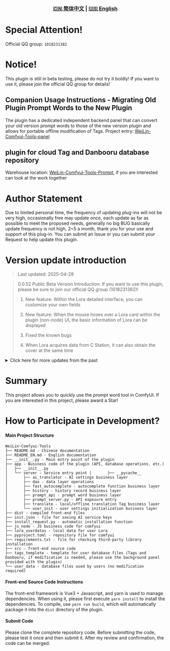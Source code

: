 <div align="center">
  
### [🇨🇳 简体中文](README.md) | [🇺🇸 English](README_EN.md)

</div>

# Special Attention!

Official QQ group: `1018231382`

# Notice!

This plugin is still in beta testing, please do not try it boldly! If you want to use it, please join the official QQ group for details!

## Companion Usage Instructions - Migrating Old Plugin Prompt Words to the New Plugin
The plugin has a dedicated independent backend panel that can convert your old version prompt words to those of the new version plugin and allows for portable offline modification of Tags. Project entry: [WeiLin-Comfyui-Tools-panel](https://github.com/weilin9999/WeiLin-Comfyui-Tools-panel)

## plugin for cloud Tag and Danbooru database repository
Warehouse location: [WeiLin-Comfyui-Tools-Prompt](https://github.com/weilin9999/WeiLin-Comfyui-Tools-Prompt), if you are interested can look at the work together

# Author Statement

Due to limited personal time, the frequency of updating plug-ins will not be very high, occasionally free may update once, each update as far as possible to meet the proposed needs, generally no big BUG basically update frequency is not high, 2~5 a month, thank you for your use and support of this plug-in. You can submit an Issue or you can submit your Request to help update this plugin.

# Version update introduction

> Last updated: 2025-04-28

> 0.0.52 Public Beta Version Introduction: If you want to use this plugin, please be sure to join our official QQ group (1018231382)! 
>
> 1. New feature: Within the Lora detailed interface, you can customize your own fields
>
> 2. New feature: When the mouse hoses over a Lora card within the plugin (non-node) UI, the basic information of Lora can be displayed
>
> 3. Fixed the known bugs
>
> 4. When Lora acquires data from C Station, it can also obtain the cover at the same time
>

<details>
<summary>Click here for more updates from the past</summary>

> 0.0.48 Public Beta Version 2025-04-25
>
> 1. New auxiliary functions have been added, which limit the movement range of the window to prevent it from exceeding the visible range, and the floating ball also restricts the movement range
>

> 0.0.46 Public Beta Version 2025-04-24
>
> 1. Fixed some known bugs
>
> 2. Optimization Function: Complete the prompt words. Details:
>   * In the Settings, you can set the number of displayed items and the size of the completion box
>   * The completion box can now move along with the input position
>

> 0.0.45 Public Beta Version 2025-04-22
>
> 1. Fixed some known bugs
>
> 2. New features: Batch import Tag function (Some logical issues have been fixed and some new functions have been optimized)
>
> 3. New addition: Record the height of the input box. Each time it is opened, it will maintain the height of the previous state
>
> 4. Fixed the issue of incomplete loading of the Lora manager
>

> 0.0.42 Public Beta Version 2025-04-22
>
> 1. Fixed some known bugs
>
> 2. New feature: Batch import Tag function
>
> 3. New features: Tag sharing and batch sharing functions
>

> 0.0.41 Public Beta Version 2025-04-16
>
> 1. Fixed some known bugs
>

> 0.0.40 Public Beta Version 2025-04-15
>
> 1. Fixed the node running error problem and fixed some known bugs
>
> 2. Modify the Lora heap node. You can operate Lora heap directly on the node
>

> 0.0.38 Public Beta Version 2025-04-14
>
> 1. Fixed some known bugs
>
> 2. Only Lora heap nodes are added
>
> 3. Optimize Lora Manager and add a shortcut window of Lora Manager in the UI main interface
>
> 4. The shortcut button of Lora heap is added to the node, and the information of Lora heap of the node can be displayed directly by clicking it
>

> 0.0.37 Public Beta Version 2025-04-13
>
> 1. Fixed some known bugs
>
> 2. Optimized the logjam problem of Lora manager
>
> 3. Added basic model display and Lora Raw data display in Lora details
>
> 4. Added the Tag operation prompt
>
> 5. Added the image conversion function in the hover sphere
>

> 0.0.36 Public Beta Version 2025-04-08
>
> 1. Fixed some known bugs
>
> 2. Optimized completion accuracy
>

> 0.0.35 Public Beta Version 2025-04-07
>
> 1. The new feature can hide Lora and hide Tag functions, which can temporarily block Lora and Tag you want
>

> 0.0.34 Public Beta Version 2025-04-06
>
> 1. Fixed an issue where history would not record
>

> 0.0.33 Public Beta Version 2025-04-04
>
> 1. Fix collection and history request errors
>

> 0.0.32 Public Beta Version 2025-04-03
>
> 1. **Fix the issue again - the issue has been resolved** Fix old data migration will not move in its own added data, You can go to the directory ```user_data_old``` and change the name of the data file to ```userdatas_zh_CN.db``` and then go back to the folder ```user_data``` and delete all the files in the folder. Then paste the change name ```userdatas_zh_CN.db``` into this folder and start Comfyui to migrate the data again!
>

> 0.0.31 Public Beta Version  2025-04-02
> 1. Add newline display, and Tag display will follow newline after newline
>
> 2. Fix the problem that the old data migration will not move the data you add into it. You can go to the directory ```user_data_old``` and change the name of the data file to ```userdatas_zh_CN.db``` and then return to the folder ```user_data``` and delete all the files in the folder. Then paste the change name ```userdatas_zh_CN.db``` into this folder and start Comfyui to migrate the data again!
>

> 0.0.30 Public Beta Version 2025-04-01
>
> 1. Fix the Tag moving issue when editing
>
> 2. Added Cloud warehouse! You can use the cloud warehouse to dynamically get prompt words or update Danbooru, open in the UI "Share Cloud data"!
>
> 3. Optimize performance issues
>
> 4. Fixed some known bugs

> 0.0.28 Public Beta Version 2025-03-31
>
> 1. Modified the new database pull method has been disclosed to the warehouse: [WeiLin-Comfyui-Tools-Prompt](https://github.com/weilin9999/WeiLin-Comfyui-Tools-Prompt), interested partners can check how to add your own tag or danbooru
>
> 2. Optimized the automatic completion function

> 0.0.27 Public Beta Version 2025-03-30
>
> 1. The search Tag is highlighted, and you can choose to automatically add the search Tag to the prompt words
>
> 2. Modify the prompt words in Lora detail page to add the function of hiding and expanding
>
> 3. Modify the Tag editing operation nowhere method and add an edit mode selection

> 0.0.26 Public Beta Version 2025-03-27
>
> 1. Modified the default prompt words to automatically add commas
>
> 2. Modify the test translation error prompt to avoid misleading
>
> 3. Hide the Lora box to make the node cleaner

> 0.0.24 2025-03-25 Public Beta Version
>
> 1. The translation library function has been added in the UI settings. You can replace the third-party translation with the translation library function. To use it, simply install the translation library by clicking "Install". It is convenient to use and has a complete translation function. -- v0.0.23 2025-03-24 
>
> 2. New Node: Lora is not loaded. The absence of the Lora information box for this node can reduce the node size -- v0.0.23 2025-03-24 
>
> 3. Fixed the issue where history records were not being saved and the problem of the names of favorites not being displayed -- v0.0.23 2025-03-24 
>
> 4. Fixed the issue where the last item in the Lora stack was not being deleted -- v0.0.23 2025-03-24 
>
> 5. Optimized the issue of translation timeout or local data acquisition timeout caused by too many tags -- v0.0.23 2025-03-24 
>
> 6. Fixed the issue where the floating ball would jump -- v0.0.23 2025-03-24 
>
> 7. Adjustment: The minimum size of the floating ball is set to 6, the upper limit of the size is 999999, and the maximum number of floating balls is adjusted to 100 -- v0.0.23 2025-03-24 
>
> 8. Fixed the issue where the plugin was not functioning properly in Comfyui version v0.3.27 -- v0.0.24 2025-03-25

> 0.0.20 2025-03-18 Public Beta Version
>
>1. Fix bug.

> 0.0.19 2025-03-17 Public Beta Version
>
>1. Split the prompt words of the node and the text of Lora to make it more intuitive.
>
>2. Added the function of searching for Lora, enabling users to find the Lora they want more quickly.

> 0.0.18 Public Beta Version 2025-03-03
>
>1. Add a new node list (opened in the floating ball), which can quickly open all the nodes of this node without the need to enlarge the nodes to find them

> 0.0.17 Public Beta Version 2025-02-22
>
> 1.Fix the bug where adding weights would delete other types of parentheses.

> 0.0.16 2025-02-14 Public beta version introduction If you want to use this plugin, please be sure to join our official QQ group (1018231382)!
>
>1. Node modification, adding clip node output
>
>2. Node modification, added string content input merging
>
>3. Fixed known bugs
>
>4. Modified the addition and subtraction of parentheses in the control bar of Tag


> 0.0.13 Public beta version introduction If you want to use this plug-in please be sure to enter our official QQ group (1018231382)!
>
> 1. Fixed known bugs
>
> 2. New Features -Lora supports one-click caching of all Lora files
>
> 3. New feature - Support to load the corresponding Lora prompt words at the same time when loading Lora (need to set the prompt words for Lora to take effect!)

> 0.0.12 Public beta version introduction
>
> 1. Fixed known bugs

> 0.0.0.3 Beta Version Introduction
>
> 1. Updated AI dialogue function
>
> 2. Updated Danbooru word library to 2024-11-30
>
> 3. All tags and word libraries are written into the database, we no longer use json files to store our tags and word libraries, because there is too much data to retrieve too slowly
>
> 4. Performance optimization

> 0.0.0.1 Version Introduction (Due to my work, I have time to update the plug-in, forgive me! Thank you very much for your support of this plugin!)
>
> 1. Upload Version 0.0.0.1

</details>

# Summary

This project allows you to quickly use the prompt word tool in ComfyUI. If you are interested in this project, please award a Star!

# How to Participate in Development? 

#### Main Project Structure 

```
WeiLin-Comfyui-Tools
├── README.md - Chinese documentation
├── README_EN.md - English documentation
├── __init__.py - Main entry point of the plugin
├── app - Business code of the plugin (API, database operations, etc.) │   ├── __init__.py
│   └── server - Service entry point │       ├── __pycache__
│       ├── ai_translator - AI settings business layer
│       ├── dao - data layer operations
│       ├── fast_autocomplete - autocomplete function business layer
│       ├── history - history record business layer
│       ├── prompt_api - prompt word business layer
│       ├── prompt_server.py - API exposure entry
│       ├── translate - local/offline translation Tag business layer
│       └── user_init - user settings initialization business layer
├── dist - compiled front-end files
├── init.json - file for saving AI service keys
├── install_request.py - automatic installation function
├── js_node - JS business code for comfyui
├── lora_userdatas - local data for user Lora
├── pyproject.toml - repository file for comfyui
├── requirements.txt - file for checking third-party library installation
├── src - front-end source code
├── tags_templete - template for user database files (Tags and Danbooru, if modification is needed, please use the background panel provided with the plugin)
└── user_data - database files used by users (no modification required) 
```


#### Front-end Source Code Instructions
The front-end framework is Vue3 + Javascript, and yarn is used to manage dependencies. When using it, please first execute `yarn install` to install the dependencies. To compile, use `yarn run build`, which will automatically package it into the `dist` directory of the plugin. 

#### Submit Code
Please clone the complete repository code. Before submitting the code, please test it once and then submit it. After my review and confirmation, the code can be merged.